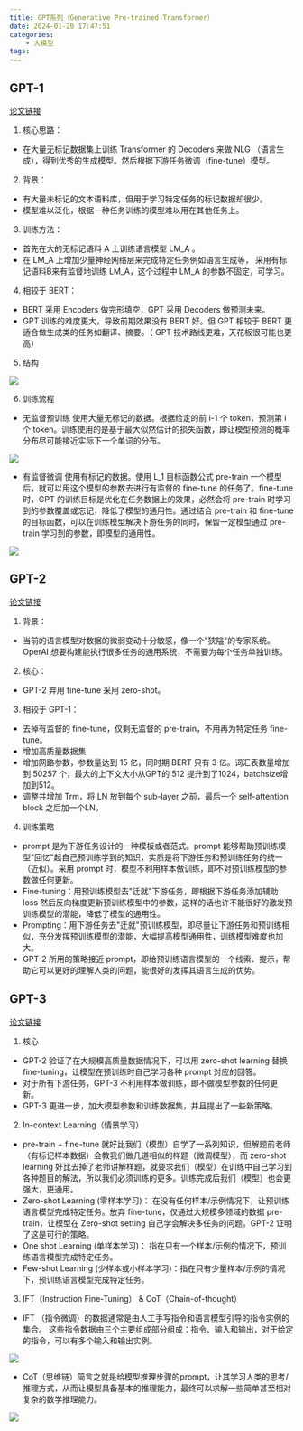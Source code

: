 ```yaml
---
title: GPT系列（Generative Pre-trained Transformer）
date: 2024-01-20 17:47:51
categories:
    - 大模型
tags:
---
```


## GPT-1

[论文链接](https://www.cs.ubc.ca/~amuham01/LING530/papers/radford2018improving.pdf)

1. 核心思路：
- 在大量无标记数据集上训练 Transformer 的 Decoders 来做 NLG （语言生成），得到优秀的生成模型。然后根据下游任务微调（fine-tune）模型。

2. 背景：
- 有大量未标记的文本语料库，但用于学习特定任务的标记数据却很少。
- 模型难以泛化，根据一种任务训练的模型难以用在其他任务上。

3. 训练方法：
- 首先在大的无标记语料 A 上训练语言模型 LM_A 。
- 在 LM_A 上增加少量神经网络层来完成特定任务例如语言生成等， 采用有标记语料B来有监督地训练 LM_A，这个过程中 LM_A 的参数不固定，可学习。

4. 相较于 BERT：
- BERT 采用 Encoders 做完形填空，GPT 采用 Decoders 做预测未来。
- GPT 训练的难度更大，导致前期效果没有 BERT 好。但 GPT 相较于 BERT 更适合做生成类的任务如翻译、摘要。（ GPT 技术路线更难，天花板很可能也更高）

5. 结构

![](/img/note/202401261447.png)

6. 训练流程
- 无监督预训练
使用大量无标记的数据。根据给定的前 i-1 个 token，预测第 i 个 token。训练使用的是基于最大似然估计的损失函数，即让模型预测的概率分布尽可能接近实际下一个单词的分布。

![](/img/note/202401271757.png)

- 有监督微调
使用有标记的数据。使用 L_1 目标函数公式 pre-train 一个模型后，就可以用这个模型的参数去进行有监督的 fine-tune 的任务了。fine-tune 时，GPT 的训练目标是优化在任务数据上的效果，必然会将 pre-train 时学习到的参数覆盖或忘记，降低了模型的通用性。通过结合 pre-train 和 fine-tune 的目标函数，可以在训练模型解决下游任务的同时，保留一定模型通过 pre-train 学习到的参数，即模型的通用性。

![](/img/note/202401271800.png)


## GPT-2

[论文链接](https://d4mucfpksywv.cloudfront.net/better-language-models/language-models.pdf)

1. 背景：
- 当前的语言模型对数据的微弱变动十分敏感，像一个"狭隘"的专家系统。OperAI 想要构建能执行很多任务的通用系统，不需要为每个任务单独训练。

2. 核心：
- GPT-2 弃用 fine-tune 采用 zero-shot。

3. 相较于 GPT-1：
- 去掉有监督的 fine-tune，仅剩无监督的 pre-train，不用再为特定任务 fine-tune。
- 增加高质量数据集
- 增加网路参数，参数量达到 15 亿，同时期 BERT 只有 3 亿。词汇表数量增加到 50257 个，最大的上下文大小从GPT的 512 提升到了1024，batchsize增加到512。
- 调整并增加 Trm，将 LN 放到每个 sub-layer 之前，最后一个 self-attention block 之后加一个LN。

4. 训练策略
- prompt 是为下游任务设计的一种模板或者范式。prompt 能够帮助预训练模型"回忆"起自己预训练学到的知识，实质是将下游任务和预训练任务的统一（近似）。采用 prompt 时，模型不利用样本做训练，即不对预训练模型的参数做任何更新。
- Fine-tuning：用预训练模型去"迁就"下游任务，即根据下游任务添加辅助 loss 然后反向梯度更新预训练模型中的参数，这样的话也许不能很好的激发预训练模型的潜能，降低了模型的通用性。
- Prompting：用下游任务去"迁就"预训练模型，即尽量让下游任务和预训练相似，充分发挥预训练模型的潜能，大幅提高模型通用性，训练模型难度也加大。
- GPT-2 所用的策略接近 prompt，即给预训练语言模型的一个线索、提示，帮助它可以更好的理解人类的问题，能很好的发挥其语言生成的优势。


## GPT-3

[论文链接](https://arxiv.org/pdf/2005.14165.pdf)

1. 核心
- GPT-2 验证了在大规模高质量数据情况下，可以用 zero-shot learning 替换 fine-tuning，让模型在预训练时自己学习各种 prompt 对应的回答。
- 对于所有下游任务，GPT-3 不利用样本做训练，即不做模型参数的任何更新。
- GPT-3 更进一步，加大模型参数和训练数据集，并且提出了一些新策略。

2. In-context Learning（情景学习）
- pre-train + fine-tune 就好比我们（模型）自学了一系列知识，但解题前老师（有标记样本数据）会教我们做几道相似的样题（微调模型），而 zero-shot learning 好比去掉了老师讲解样题，就要求我们（模型）在训练中自己学习到各种题目的解法，所以我们必须训练的更多。训练完成后我们（模型）也会更强大，更通用。
- Zero-shot Learning (零样本学习)： 在没有任何样本/示例情况下，让预训练语言模型完成特定任务。放弃 fine-tune，仅通过大规模多领域的数据 pre-train，让模型在 Zero-shot setting 自己学会解决多任务的问题。GPT-2 证明了这是可行的策略。
- One shot Learning (单样本学习)： 指在只有一个样本/示例的情况下，预训练语言模型完成特定任务。
- Few-shot Learning (少样本或小样本学习)：指在只有少量样本/示例的情况下，预训练语言模型完成特定任务。

3. IFT（Instruction Fine-Tuning） & CoT（Chain-of-thought） 
- IFT （指令微调）的数据通常是由人工手写指令和语言模型引导的指令实例的集合。 这些指令数据由三个主要组成部分组成：指令、输入和输出，对于给定的指令，可以有多个输入和输出实例。

![](/img/note/202401271924.png)

- CoT（思维链）简言之就是给模型推理步骤的prompt，让其学习人类的思考/推理方式，从而让模型具备基本的推理能力，最终可以求解一些简单甚至相对复杂的数学推理能力。

![](/img/note/202401271925.png)

